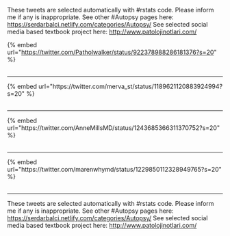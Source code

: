 

These tweets are selected automatically with #rstats code. Please inform me if any is inappropriate.
See other #Autopsy pages here: https://serdarbalci.netlify.com/categories/Autopsy/ 
See selected social media based textbook project here: http://www.patolojinotlari.com/

{% embed url="https://twitter.com/Patholwalker/status/922378988286181376?s=20" %}<br>
<br>
<hr>
{% embed url="https://twitter.com/merva_st/status/1189621120883924994?s=20" %}<br>
<br>
<hr>
{% embed url="https://twitter.com/AnneMillsMD/status/1243685366311370752?s=20" %}<br>
<br>
<hr>
{% embed url="https://twitter.com/marenwhymd/status/1229850112328949765?s=20" %}<br>
<br>
<hr>


These tweets are selected automatically with #rstats code. Please inform me if any is inappropriate.
See other #Autopsy pages here: https://serdarbalci.netlify.com/categories/Autopsy/ 
See selected social media based textbook project here: http://www.patolojinotlari.com/
